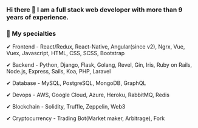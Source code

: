 ### Hi there 👋 I am a full stack web developer with more than 9 years of experience.

<!--
**rebmxict/rebmxict** is a ✨ _special_ ✨ repository because its `README.md` (this file) appears on your GitHub profile.

Here are some ideas to get you started:
-->

### 🔭 My specialties

✔ Frontend - React/Redux, React-Native, Angular(since v2), Ngrx, Vue, Vuex, Javascript, HTML, CSS, SCSS, Bootstrap

✔ Backend - Python, Django, Flask, Golang, Revel, Gin, Iris, Ruby on Rails, Node.js, Express, Sails, Koa, PHP, Laravel

✔ Database - MySQL, PostgreSQL, MongoDB, GraphQL

✔ Devops - AWS, Google Cloud, Azure, Heroku, RabbitMQ, Redis

✔ Blockchain - Solidity, Truffle, Zeppelin, Web3

✔ Cryptocurrency - Trading Bot(Market maker, Arbitrage), Fork

